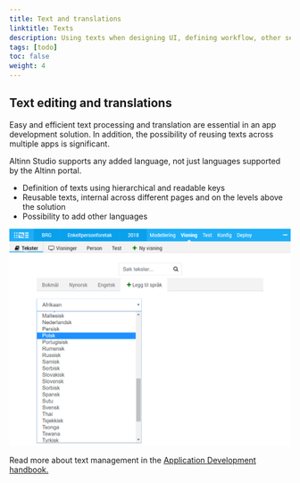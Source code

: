 ```yaml
---
title: Text and translations
linktitle: Texts
description: Using texts when designing UI, defining workflow, other settings, deploying, and more.
tags: [todo]
toc: false
weight: 4
---
```


## Text editing and translations

Easy and efficient text processing and translation are essential in an app development solution. In addition, the possibility of reusing texts across multiple apps is significant.

Altinn Studio supports any added language, not just languages supported by the Altinn portal.

- Definition of texts using hierarchical and readable keys
- Reusable texts, internal across different pages and on the levels above the solution
- Possibility to add other languages

![Oversetting](oversetting.png "Text management")


Read more about text management in the [Application Development handbook.](../../../../../../app/development/ux/texts/)
